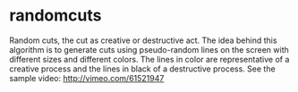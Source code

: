 randomcuts
==========

Random cuts, the cut as creative or destructive act. The idea behind this algorithm is to generate cuts using pseudo-random lines on the screen with different sizes and different colors. The lines in color are representative of a creative process and the lines in black of a destructive process.
See the sample video: http://vimeo.com/61521947
